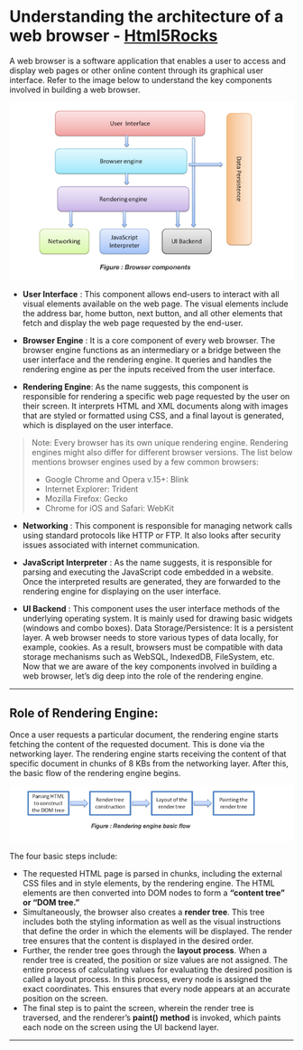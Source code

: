 # Understanding the architecture of a web browser - [Html5Rocks](https://www.html5rocks.com/en/tutorials/internals/howbrowserswork/)

A web browser is a software application that enables a user to access and display web pages or other online content through its graphical user interface. Refer to the image below to understand the key components involved in building a web browser.

![Browswer Engine](https://github.com/thelightbringer/FrontEndGuide/blob/main/Must%20Read/images/BrowserEngine.png)

* __User Interface__ : This component allows end-users to interact with all visual elements available on the web page. The visual elements include the address bar, home button, next button, and all other elements that fetch and display the web page requested by the end-user.

* __Browser Engine__ : It is a core component of every web browser. The browser engine functions as an intermediary or a bridge between the user interface and the rendering engine. It queries and handles the rendering engine as per the inputs received from the user interface.

* __Rendering Engine__: As the name suggests, this component is responsible for rendering a specific web page requested by the user on their screen. It interprets HTML and XML documents along with images that are styled or formatted using CSS, and a final layout is generated, which is displayed on the user interface.

>Note: Every browser has its own unique rendering engine. Rendering engines might also differ for different browser versions. The list below mentions browser engines used by a few common browsers:
>
> * Google Chrome and Opera v.15+: Blink
> * Internet Explorer: Trident
> * Mozilla Firefox: Gecko
> * Chrome for iOS and Safari: WebKit

* __Networking__ : This component is responsible for managing network calls using standard protocols like HTTP or FTP. It also looks after security issues associated with internet communication.

* __JavaScript Interpreter__ : As the name suggests, it is responsible for parsing and executing the JavaScript code embedded in a website. Once the interpreted results are generated, they are forwarded to the rendering engine for displaying on the user interface.

* __UI Backend__ : This component uses the user interface methods of the underlying operating system. It is mainly used for drawing basic widgets (windows and combo boxes).
Data Storage/Persistence: It is a persistent layer. A web browser needs to store various types of data locally, for example, cookies. As a result, browsers must be compatible with data storage mechanisms such as WebSQL, IndexedDB, FileSystem, etc.
Now that we are aware of the key components involved in building a web browser, let’s dig deep into the role of the rendering engine.

___

## Role of Rendering Engine:

Once a user requests a particular document, the rendering engine starts fetching the content of the requested document. This is done via the networking layer. The rendering engine starts receiving the content of that specific document in chunks of 8 KBs from the networking layer. After this, the basic flow of the rendering engine begins.

![Browser rendering engine](./images/RenderingFlow.png)

The four basic steps include:

* The requested HTML page is parsed in chunks, including the external CSS files and in style elements, by the rendering engine. The HTML elements are then converted into DOM nodes to form a __“content tree” or “DOM tree.”__
* Simultaneously, the browser also creates a __render tree__. This tree includes both the styling information as well as the visual instructions that define the order in which the elements will be displayed. The render tree ensures that the content is displayed in the desired order.
* Further, the render tree goes through the __layout process__. When a render tree is created, the position or size values are not assigned. The entire process of calculating values for evaluating the desired position is called a layout process. In this process, every node is assigned the exact coordinates. This ensures that every node appears at an accurate position on the screen.
* The final step is to paint the screen, wherein the render tree is traversed, and the renderer’s __paint() method__ is invoked, which paints each node on the screen using the UI backend layer.

___

